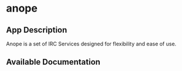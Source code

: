 # anope

## App Description

Anope is a set of IRC Services designed for flexibility and ease of use.

## Available Documentation

